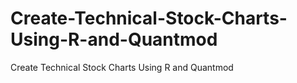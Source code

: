 # Create-Technical-Stock-Charts-Using-R-and-Quantmod
Create Technical Stock Charts Using R and Quantmod 
